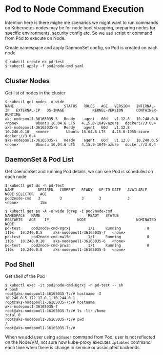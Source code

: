 # Pod to Node Command Execution
Intention here is there mighe me scenarios we might want to run commands on Kubernetes nodes may be for node boot strapping, preparing nodes for specific environments, security config etc. So we use script or command from Pod to execute on Node.

Create namespace and apply DaemonSet config, so Pod is created on each node
```
$ kubectl create ns pd-test
$ kubectl apply -f pod2node-cmd.yaml 
```

## Cluster Nodes
Get list of nodes in the cluster
```
$ kubectl get nodes -o wide
NAME                       STATUS   ROLES   AGE   VERSION   INTERNAL-IP   EXTERNAL-IP   OS-IMAGE             KERNEL-VERSION      CONTAINER-RUNTIME
aks-nodepool1-36165035-5   Ready    agent   60d   v1.12.8   10.240.0.8    <none>        Ubuntu 16.04.6 LTS   4.15.0-1049-azure   docker://3.0.4
aks-nodepool1-36165035-6   Ready    agent   60d   v1.12.8   10.240.0.10   <none>        Ubuntu 16.04.6 LTS   4.15.0-1055-azure   docker://3.0.4
aks-nodepool1-36165035-7   Ready    agent   60d   v1.12.8   10.240.0.5    <none>        Ubuntu 16.04.6 LTS   4.15.0-1049-azure   docker://3.0.4
```

## DaemonSet & Pod List
Get DaemonSet and running Pod details, we can see Pod is scheduled on each node
```
$ kubectl get ds -n pd-test
NAME           DESIRED   CURRENT   READY   UP-TO-DATE   AVAILABLE   NODE SELECTOR   AGE
pod2node-cmd   3         3         3       3            3           <none>          15m

$ kubectl get po -A -o wide |grep -i pod2node-cmd
NAMESPACE   NAME                      READY   STATUS             RESTARTS   AGE    IP             NODE                       NOMINATED NODE
pd-test     pod2node-cmd-8grxj        1/1     Running            0          110s   10.240.0.5     aks-nodepool1-36165035-7   <none>
pd-test     pod2node-cmd-mwl5d        1/1     Running            0          110s   10.240.0.10    aks-nodepool1-36165035-6   <none>
pd-test     pod2node-cmd-prwzn        1/1     Running            0          110s   10.240.0.8     aks-nodepool1-36165035-5   <none>
```

## Pod Shell
Get shell of the Pod
```
$ kubectl exec -it pod2node-cmd-8grxj -n pd-test -- sh
# bash
root@aks-nodepool1-36165035-7:/# hostname -I
10.240.0.5 172.17.0.1 10.244.0.1
root@aks-nodepool1-36165035-7:/# hostname
aks-nodepool1-36165035-7
root@aks-nodepool1-36165035-7:/# ls -ltr /home
total 0
root@aks-nodepool1-36165035-7:/# pwd
/
root@aks-nodepool1-36165035-7:/#
```

When we add user using `adduser` command from Pod, user is not reflected on the Node/VM, not sure how kube-proxy executes `iptables` command each time when there is change in service or associated backends.
